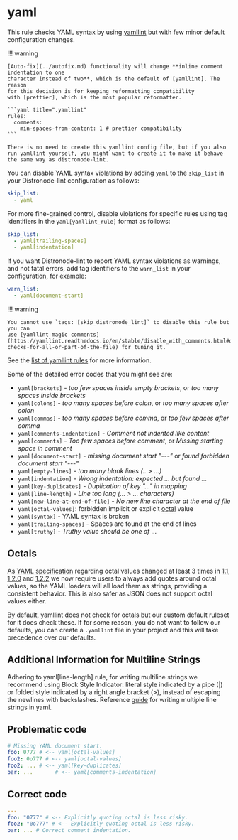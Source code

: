 # yaml

This rule checks YAML syntax by using [yamllint] but with few minor default
configuration changes.

!!! warning

    [Auto-fix](../autofix.md) functionality will change **inline comment indentation to one
    character instead of two**, which is the default of [yamllint]. The reason
    for this decision is for keeping reformatting compatibility
    with [prettier], which is the most popular reformatter.

    ```yaml title=".yamllint"
    rules:
      comments:
        min-spaces-from-content: 1 # prettier compatibility
    ```

    There is no need to create this yamllint config file, but if you also
    run yamllint yourself, you might want to create it to make it behave
    the same way as distronode-lint.

You can disable YAML syntax violations by adding `yaml` to the `skip_list` in
your Distronode-lint configuration as follows:

```yaml
skip_list:
  - yaml
```

For more fine-grained control, disable violations for specific rules using tag
identifiers in the `yaml[yamllint_rule]` format as follows:

```yaml
skip_list:
  - yaml[trailing-spaces]
  - yaml[indentation]
```

If you want Distronode-lint to report YAML syntax violations as warnings, and not
fatal errors, add tag identifiers to the `warn_list` in your configuration, for
example:

```yaml
warn_list:
  - yaml[document-start]
```

!!! warning

    You cannot use `tags: [skip_distronode_lint]` to disable this rule but you can
    use [yamllint magic comments](https://yamllint.readthedocs.io/en/stable/disable_with_comments.html#disabling-checks-for-all-or-part-of-the-file) for tuning it.

See the
[list of yamllint rules](https://yamllint.readthedocs.io/en/stable/rules.html)
for more information.

Some of the detailed error codes that you might see are:

- `yaml[brackets]` - _too few spaces inside empty brackets_, or _too many spaces
  inside brackets_
- `yaml[colons]` - _too many spaces before colon_, or _too many spaces after
  colon_
- `yaml[commas]` - _too many spaces before comma_, or _too few spaces after
  comma_
- `yaml[comments-indentation]` - _Comment not indented like content_
- `yaml[comments]` - _Too few spaces before comment_, or _Missing starting space
  in comment_
- `yaml[document-start]` - _missing document start "---"_ or _found forbidden
  document start "---"_
- `yaml[empty-lines]` - _too many blank lines (...> ...)_
- `yaml[indentation]` - _Wrong indentation: expected ... but found ..._
- `yaml[key-duplicates]` - _Duplication of key "..." in mapping_
- `yaml[line-length]` - _Line too long (... > ... characters)_
- `yaml[new-line-at-end-of-file]` - _No new line character at the end of file_
- `yaml[octal-values]`: forbidden implicit or explicit [octal](#octals) value
- `yaml[syntax]` - YAML syntax is broken
- `yaml[trailing-spaces]` - Spaces are found at the end of lines
- `yaml[truthy]` - _Truthy value should be one of ..._

## Octals

As [YAML specification] regarding octal values changed at least 3 times in
[1.1], [1.2.0] and [1.2.2] we now require users to always add quotes around
octal values, so the YAML loaders will all load them as strings, providing a
consistent behavior. This is also safer as JSON does not support octal values
either.

By default, yamllint does not check for octals but our custom default ruleset
for it does check these. If for some reason, you do not want to follow our
defaults, you can create a `.yamllint` file in your project and this will take
precedence over our defaults.

## Additional Information for Multiline Strings

Adhering to yaml[line-length] rule, for writing multiline strings we recommend using Block Style Indicator: literal style indicated by a pipe (|) or folded style indicated by a right angle bracket (>), instead of escaping the newlines with backslashes.
Reference [guide] for writing multiple line strings in yaml.

## Problematic code

```yaml
# Missing YAML document start.
foo: 0777 # <-- yaml[octal-values]
foo2: 0o777 # <-- yaml[octal-values]
foo2: ... # <-- yaml[key-duplicates]
bar: ...       # <-- yaml[comments-indentation]
```

## Correct code

```yaml
---
foo: "0777" # <-- Explicitly quoting octal is less risky.
foo2: "0o777" # <-- Explicitly quoting octal is less risky.
bar: ... # Correct comment indentation.
```

[1.1]: https://yaml.org/spec/1.1/
[1.2.0]: https://yaml.org/spec/1.2.0/
[1.2.2]: https://yaml.org/spec/1.2.2/
[yaml specification]: https://yaml.org/
[guide]: https://docs.distronode.com/distronode/latest/reference_appendices/YAMLSyntax.html#yaml-basics
[prettier]: https://prettier.io/
[yamllint]: https://yamllint.readthedocs.io/en/stable/
